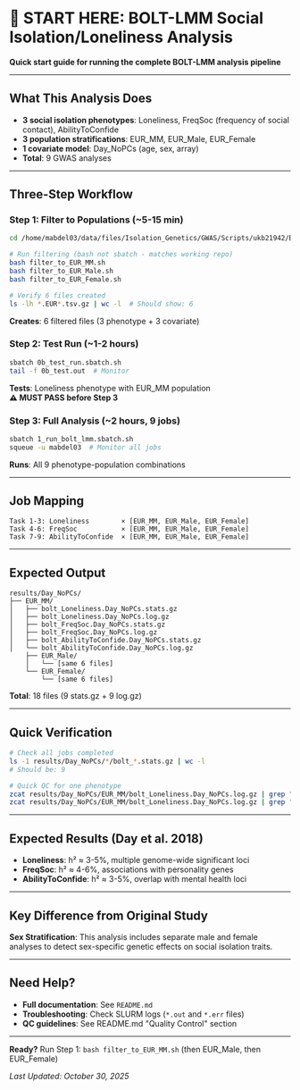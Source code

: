 # 🚀 START HERE: BOLT-LMM Social Isolation/Loneliness Analysis

**Quick start guide for running the complete BOLT-LMM analysis pipeline**

---

## What This Analysis Does

- **3 social isolation phenotypes**: Loneliness, FreqSoc (frequency of social contact), AbilityToConfide
- **3 population stratifications**: EUR_MM, EUR_Male, EUR_Female
- **1 covariate model**: Day_NoPCs (age, sex, array)
- **Total**: 9 GWAS analyses

---

## Three-Step Workflow

### Step 1: Filter to Populations (~5-15 min)

```bash
cd /home/mabdel03/data/files/Isolation_Genetics/GWAS/Scripts/ukb21942/BOLT-LMM_SI-Loneliness

# Run filtering (bash not sbatch - matches working repo)
bash filter_to_EUR_MM.sh
bash filter_to_EUR_Male.sh
bash filter_to_EUR_Female.sh

# Verify 6 files created
ls -lh *.EUR*.tsv.gz | wc -l  # Should show: 6
```

**Creates**: 6 filtered files (3 phenotype + 3 covariate)

### Step 2: Test Run (~1-2 hours)

```bash
sbatch 0b_test_run.sbatch.sh
tail -f 0b_test.out  # Monitor
```

**Tests**: Loneliness phenotype with EUR_MM population  
**⚠️ MUST PASS before Step 3**

### Step 3: Full Analysis (~2 hours, 9 jobs)

```bash
sbatch 1_run_bolt_lmm.sbatch.sh
squeue -u mabdel03  # Monitor all jobs
```

**Runs**: All 9 phenotype-population combinations

---

## Job Mapping

```
Task 1-3: Loneliness        × [EUR_MM, EUR_Male, EUR_Female]
Task 4-6: FreqSoc           × [EUR_MM, EUR_Male, EUR_Female]
Task 7-9: AbilityToConfide  × [EUR_MM, EUR_Male, EUR_Female]
```

---

## Expected Output

```
results/Day_NoPCs/
├── EUR_MM/
│   ├── bolt_Loneliness.Day_NoPCs.stats.gz
│   ├── bolt_Loneliness.Day_NoPCs.log.gz
│   ├── bolt_FreqSoc.Day_NoPCs.stats.gz
│   ├── bolt_FreqSoc.Day_NoPCs.log.gz
│   ├── bolt_AbilityToConfide.Day_NoPCs.stats.gz
│   └── bolt_AbilityToConfide.Day_NoPCs.log.gz
    ├── EUR_Male/
    │   └── [same 6 files]
    └── EUR_Female/
        └── [same 6 files]
```

**Total**: 18 files (9 stats.gz + 9 log.gz)

---

## Quick Verification

```bash
# Check all jobs completed
ls -1 results/Day_NoPCs/*/bolt_*.stats.gz | wc -l
# Should be: 9

# Quick QC for one phenotype
zcat results/Day_NoPCs/EUR_MM/bolt_Loneliness.Day_NoPCs.log.gz | grep "Analyzing"
zcat results/Day_NoPCs/EUR_MM/bolt_Loneliness.Day_NoPCs.log.gz | grep "h2:"
```

---

## Expected Results (Day et al. 2018)

- **Loneliness**: h² ≈ 3-5%, multiple genome-wide significant loci
- **FreqSoc**: h² ≈ 4-6%, associations with personality genes
- **AbilityToConfide**: h² ≈ 3-5%, overlap with mental health loci

---

## Key Difference from Original Study

**Sex Stratification**: This analysis includes separate male and female analyses to detect sex-specific genetic effects on social isolation traits.

---

## Need Help?

- **Full documentation**: See `README.md`
- **Troubleshooting**: Check SLURM logs (`*.out` and `*.err` files)
- **QC guidelines**: See README.md "Quality Control" section

---

**Ready?** Run Step 1: `bash filter_to_EUR_MM.sh` (then EUR_Male, then EUR_Female)

*Last Updated: October 30, 2025*

